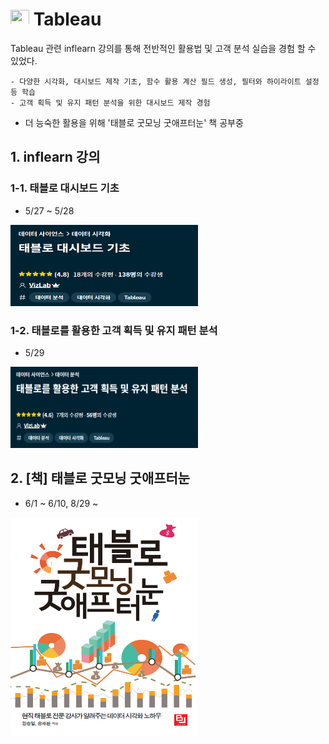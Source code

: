 # <img src="https://img.shields.io/badge/-FFFFFF?style=flat-square&logo=Tableau&logoColor=blue" width="30" height="25"/> Tableau
Tableau 관련 inflearn 강의를 통해 전반적인 활용법 및 고객 분석 실습을 경험 할 수 있었다.

	- 다양한 시각화, 대시보드 제작 기초, 함수 활용 계산 필드 생성, 필터와 하이라이트 설정 등 학습
	- 고객 획득 및 유지 패턴 분석을 위한 대시보드 제작 경험

- 더 능숙한 활용을 위해 '태블로 굿모닝 굿애프터눈' 책 공부중

## 1. inflearn 강의
### 1-1. 태블로 대시보드 기초
- 5/27 ~ 5/28
<img src="./image/tableau_dashboard_intro.PNG" width="300" height="130">

### 1-2. 태블로를 활용한 고객 획득 및 유지 패턴 분석
- 5/29
<img src="./image/tableau_customer_intro.PNG" width="300" height="130">

## 2. [책] 태블로 굿모닝 굿애프터눈
- 6/1 ~ 6/10, 8/29 ~ 
<img src="./image/tableau_goodmorning.png" width="300" height="350">